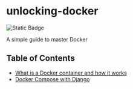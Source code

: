 # unlocking-docker
![Static Badge](https://img.shields.io/badge/docker-blue?style=for-the-badge&logo=docker&logoColor=white)

A simple guide to master Docker

## Table of Contents
- [What is a Docker container and how it works](https://github.com/matvix90/unlocking-docker/tree/multi-container-app)
- [Docker Compose with Django](https://github.com/matvix90/unlocking-docker/tree/docker-compose)
